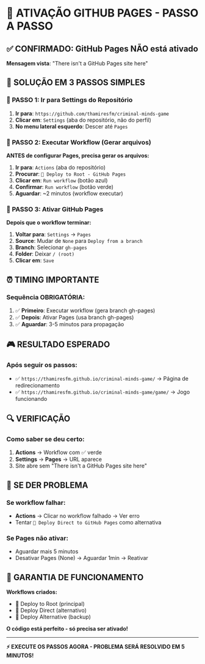 # 🚨 ATIVAÇÃO GITHUB PAGES - PASSO A PASSO

## ✅ CONFIRMADO: GitHub Pages NÃO está ativado
**Mensagem vista**: "There isn't a GitHub Pages site here"

## 🎯 SOLUÇÃO EM 3 PASSOS SIMPLES

### 📍 PASSO 1: Ir para Settings do Repositório
1. **Ir para**: `https://github.com/thamiresfm/criminal-minds-game`
2. **Clicar em**: `Settings` (aba do repositório, não do perfil)
3. **No menu lateral esquerdo**: Descer até `Pages`

### 📍 PASSO 2: Executar Workflow (Gerar arquivos)
**ANTES de configurar Pages, precisa gerar os arquivos:**

1. **Ir para**: `Actions` (aba do repositório)
2. **Procurar**: `🎯 Deploy to Root - GitHub Pages`
3. **Clicar em**: `Run workflow` (botão azul)
4. **Confirmar**: `Run workflow` (botão verde)
5. **Aguardar**: ~2 minutos (workflow executar)

### 📍 PASSO 3: Ativar GitHub Pages
**Depois que o workflow terminar:**

1. **Voltar para**: `Settings` → `Pages`
2. **Source**: Mudar de `None` para `Deploy from a branch`
3. **Branch**: Selecionar `gh-pages` 
4. **Folder**: Deixar `/ (root)`
5. **Clicar em**: `Save`

## ⏰ TIMING IMPORTANTE

### Sequência OBRIGATÓRIA:
1. ✅ **Primeiro**: Executar workflow (gera branch gh-pages)
2. ✅ **Depois**: Ativar Pages (usa branch gh-pages)
3. ✅ **Aguardar**: 3-5 minutos para propagação

## 🎮 RESULTADO ESPERADO

### Após seguir os passos:
- ✅ `https://thamiresfm.github.io/criminal-minds-game/` → Página de redirecionamento
- ✅ `https://thamiresfm.github.io/criminal-minds-game/game/` → Jogo funcionando

## 🔍 VERIFICAÇÃO

### Como saber se deu certo:
1. **Actions** → Workflow com ✅ verde
2. **Settings** → **Pages** → URL aparece
3. Site abre sem "There isn't a GitHub Pages site here"

## 🚨 SE DER PROBLEMA

### Se workflow falhar:
- **Actions** → Clicar no workflow falhado → Ver erro
- Tentar `🚀 Deploy Direct to GitHub Pages` como alternativa

### Se Pages não ativar:
- Aguardar mais 5 minutos
- Desativar Pages (None) → Aguardar 1min → Reativar

## 🎯 GARANTIA DE FUNCIONAMENTO

**Workflows criados:**
- 🎯 Deploy to Root (principal)
- 🚀 Deploy Direct (alternativo)
- 🔧 Deploy Alternative (backup)

**O código está perfeito - só precisa ser ativado!**

---
**⚡ EXECUTE OS PASSOS AGORA - PROBLEMA SERÁ RESOLVIDO EM 5 MINUTOS!** 